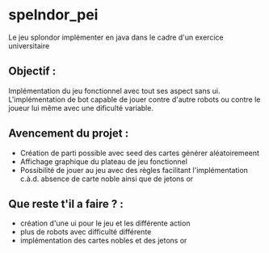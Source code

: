 # spelndor_pei
Le jeu splondor implémenter en java dans le cadre d'un exercice universitaire

## Objectif :
Implémentation du jeu fonctionnel avec tout ses aspect sans ui. L'implémentation de bot capable de jouer contre d'autre robots ou contre le joueur lui même avec une dificulté variable.

## Avencement du projet :
- Création de parti possible avec seed des cartes générer aléatoiremeent
- Affichage graphique du plateau de jeu fonctionnel
- Possibilité de jouer au jeu avec des règles facilitant l'implémentation c.à.d. absence de carte noble ainsi que de jetons or

## Que reste t'il a faire ? :
- création d'une ui pour le jeu et les différente action
- plus de robots avec difficulté différente
- implémentation des cartes nobles et des jetons or
